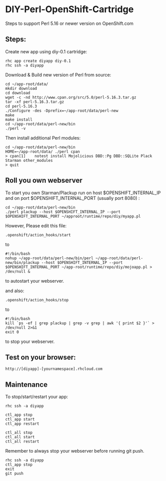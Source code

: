 DIY-Perl-OpenShift-Cartridge
====================

Steps to support Perl 5.16 or newer version on OpenShift.com


Steps:
--------

Create new app using diy-0.1 cartridge:

	rhc app create diyapp diy-0.1
	rhc ssh -a diyapp


Download & Build new version of Perl from source:

	cd ~/app-root/data/
	mkdir download
	cd download
	wget -c -nd http://www.cpan.org/src/5.0/perl-5.16.3.tar.gz
	tar -xf perl-5.16.3.tar.gz
	cd perl-5.16.3
	./Configure -des -Dprefix=~/app-root/data/perl-new
	make 
	make install
	cd ~/app-root/data/perl-new/bin
	./perl -v

Then install additional Perl modules:

	cd ~/app-root/data/perl-new/bin
	HOME=~/app-root/data/ ./perl cpan
	> cpan[1]    notest install Mojolicious DBD::Pg DBD::SQLite Plack Starman other_modules
	> quit


Roll you own webserver
----------------------

To start you own Starman/Plackup run on host $OPENSHIFT_INTERNAL_IP and on port $OPENSHIFT_INTERNAL_PORT (usually port 8080)  :

	cd ~/app-root/data/perl-new/bin
	./perl plackup --host $OPENSHIFT_INTERNAL_IP --port $OPENSHIFT_INTERNAL_PORT ~/approot/runtime/repo/diy/myapp.pl 


However, Please edit this file:

	.openshift/action_hooks/start

to 

	#!/bin/bash
	nohup ~/app-root/data/perl-new/bin/perl ~/app-root/data/perl-new/bin/plackup --host $OPENSHIFT_INTERNAL_IP --port $OPENSHIFT_INTERNAL_PORT ~/app-root/runtime/repo/diy/mojoapp.pl > /dev/null &

to autostart your webserver.


and also:

	.openshift/action_hooks/stop

to

	#!/bin/bash
	kill `ps -ef | grep plackup | grep -v grep | awk '{ print $2 }'` > /dev/null 2>&1
	exit 0

to stop your webserver.




Test on your browser:
----------------------

	http://[diyapp]-[yournamespace].rhcloud.com



Maintenance
------------

To stop/start/restart your app:

	rhc ssh -a diyapp 
	
	ctl_app stop
	ctl_app start
	ctl_app restart
	
	ctl_all stop
	ctl_all start
	ctl_all restart


Remember to always stop your webserver before running git push.
	
	rhc ssh -a diyapp
	ctl_app stop
	exit
	git push



